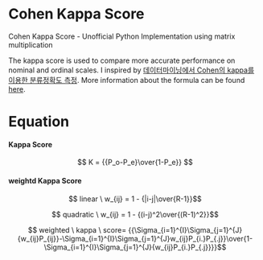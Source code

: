 # Cohen Kappa Score
Cohen Kappa Score - Unofficial Python Implementation using matrix multiplication

The kappa score is used to compare more accurate performance on nominal and ordinal scales. I inspired by [데이터마이닝에서 Cohen의 kappa를 이용한 분류정확도 측정](https://scienceon.kisti.re.kr/srch/selectPORSrchArticle.do?cn=JAKO201306735655420&dbt=NART). More information about the formula can be found [here](https://en.wikipedia.org/wiki/Cohen%27s_kappa). 

# Equation
#### Kappa Score
$$ K = {{P_o-P_e}\over{1-P_e}} $$

#### weightd Kappa Score

$$ linear \ w_{ij} = 1 - {|i-j|\over{R-1}}$$

$$ quadratic \ w_{ij} = 1 - {(i-j)^2\over{(R-1)^2}}$$

$$ weighted \ kappa \ score= {{\Sigma_{i=1}^{I}\Sigma_{j=1}^{J}{w_{ij}P_{ij}}-\Sigma_{i=1}^{I}\Sigma_{j=1}^{J}w_{ij}P_{i.}P_{.j}}\over{1-\Sigma_{i=1}^{I}\Sigma_{j=1}^{J}{w_{ij}P_{i.}P_{.j}}}}$$
